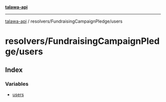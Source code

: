 [**talawa-api**](../../../README.md)

***

[talawa-api](../../../modules.md) / resolvers/FundraisingCampaignPledge/users

# resolvers/FundraisingCampaignPledge/users

## Index

### Variables

- [users](variables/users.md)

